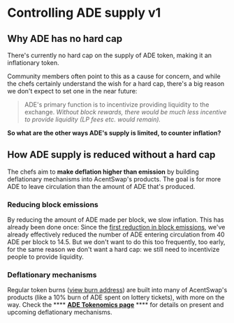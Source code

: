 # Controlling ADE supply v1

## Why ADE has no hard cap

There's currently no hard cap on the supply of ADE token, making it an inflationary token.

Community members often point to this as a cause for concern, and while the chefs certainly understand the wish for a hard cap, there's a big reason we don't expect to set one in the near future:

> ADE's primary function is to incentivize providing liquidity to the exchange. _Without block rewards, there would be much less incentive to provide liquidity (LP fees etc. would remain)._

**So what are the other ways ADE's supply is limited, to counter inflation?**

## How ADE supply is reduced without a hard cap

The chefs aim to **make deflation higher than emission** by building deflationary mechanisms into AcentSwap's products. The goal is for more ADE to leave circulation than the amount of ADE that's produced.

### Reducing block emissions

By reducing the amount of ADE made per block, we slow inflation. This has already been done once: Since the [first reduction in block emissions](https://voting.pancakeswap.finance/#/pancake/proposal/QmWSQZsqakCMQ1bmcoEsKzStdtdFHL6cohSjnMV9ira1EC), we've already effectively reduced the number of ADE entering circulation from 40 ADE per block to 14.5. But we don't want to do this too frequently, too early, for the same reason we don't want a hard cap: we still need to incentivize people to provide liquidity.

### Deflationary mechanisms

Regular token burns ([view burn address](https://bscscan.com/token/0x0e09fabb73bd3ade0a17ecc321fd13a19e81ce82?a=0x000000000000000000000000000000000000dead)) are built into many of AcentSwap's products (like a 10% burn of ADE spent on lottery tickets), with more on the way. Check the \*\*\*\* [**ADE Tokenomics page**](https://docs.pancakeswap.finance/tokenomics/cake/cake-tokenomics) \*\*\*\* for details on present and upcoming deflationary mechanisms.
